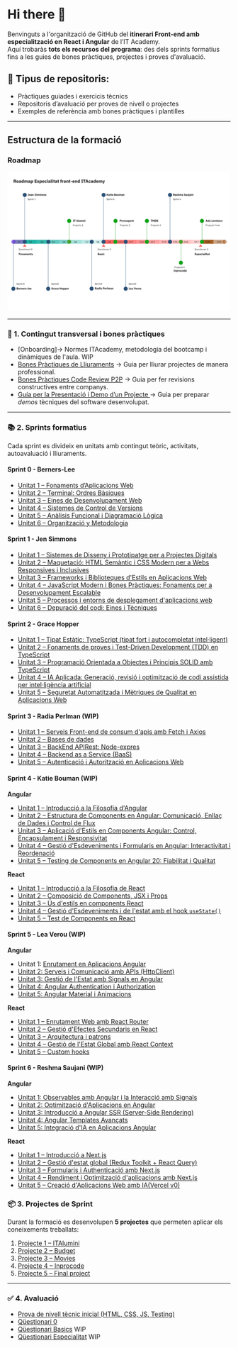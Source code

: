 # Hi there 👋

Benvinguts a l'organització de GitHub del **itinerari Front-end amb especialització en React i Angular** de l’IT Academy.  
Aquí trobaràs **tots els recursos del programa**: des dels sprints formatius fins a les guies de bones pràctiques, projectes i proves d'avaluació.

## 🎯 **Tipus de repositoris:**
* Pràctiques guiades i exercicis tècnics
* Repositoris d’avaluació per proves de nivell o projectes
* Exemples de referència amb bones pràctiques i plantilles

---

## Estructura de la formació

### Roadmap

<img alt="Roadmap ITAcademy" src="./Roadmap ITAcademy-Front-End.jpg" />

-- --- ---

### 🚀 1. Contingut transversal i bones pràctiques

- [Onboarding]→  Normes ITAcademy, metodologia del bootcamp i dinàmiques de l'aula. WIP
- [Bones Pràctiques de Lliuraments](https://github.com/it-academy-front-end/best-practices-guides/blob/main/lliuraments-bones-practiques.md) → Guia per lliurar projectes de manera professional.
- [Bones Pràctiques Code Review P2P](https://github.com/it-academy-front-end/best-practices-guides/blob/main/code-review-p2p-bones-practiques.md) → Guia per fer revisions constructives entre companys.
- [Guía per la Presentació i Demo d’un Projecte ](https://github.com/it-academy-front-end/best-practices-guides/blob/main/demo-bones-practiques.md)→  Guia per preparar *demos* tècniques del software desenvolupat.

---


### 📚 2. Sprints formatius

Cada sprint es divideix en unitats amb contingut teòric, activitats, autoavaluació i lliuraments.

#### Sprint 0 - Berners-Lee
- [Unitat 1 – Fonaments d’Aplicacions Web](https://github.com/it-academy-front-end/sprints-refactoring/blob/main/moodle/2-sprints/sprint-0-berners-lee/sprint-0-unitat-1.md)  
- [Unitat 2 – Terminal: Ordres Bàsiques](https://github.com/it-academy-front-end/sprints-refactoring/blob/main/moodle/2-sprints/sprint-0-berners-lee/sprint-0-unitat-2.md)
- [Unitat 3 – Eines de Desenvolupament Web](https://github.com/it-academy-front-end/sprints-refactoring/blob/main/moodle/2-sprints/sprint-0-berners-lee/sprint-0-unitat-3.md)
- [Unitat 4 – Sistemes de Control de Versions](https://github.com/it-academy-front-end/sprints-refactoring/blob/main/moodle/2-sprints/sprint-0-berners-lee/sprint-0-unitat-4.md)  
- [Unitat 5 – Anàlisis Funcional i Diagramació Lògica](https://github.com/it-academy-front-end/sprints-refactoring/blob/main/moodle/2-sprints/sprint-0-berners-lee/sprint-0-unitat-5.md)
- [Unitat 6 – Organització y Metodologia](https://github.com/it-academy-front-end/sprints-refactoring/blob/main/moodle/2-sprints/sprint-0-berners-lee/sprint-0-unitat-6.md)
  
#### Sprint 1 - Jen Simmons
- [Unitat 1 – Sistemes de Disseny i Prototipatge per a Projectes Digitals](https://github.com/it-academy-front-end/sprints-refactoring/blob/main/moodle/2-sprints/sprint-1-jen-simons/sprint-1-unitat-1.md)  
- [Unitat 2 – Maquetació: HTML Semàntic i CSS Modern per a Webs Responsives i Inclusives](https://github.com/it-academy-front-end/sprints-refactoring/blob/main/moodle/2-sprints/sprint-1-jen-simons/sprint-1-unitat-2.md)
- [Unitat 3 – Frameworks i Biblioteques d'Estils en Aplicacions Web](https://github.com/it-academy-front-end/sprints-refactoring/blob/main/moodle/2-sprints/sprint-1-jen-simons/sprint-1-unitat-3.md)
- [Unitat 4 – JavaScript Modern i Bones Pràctiques: Fonaments per a Desenvolupament Escalable](https://github.com/it-academy-front-end/sprints-refactoring/blob/main/moodle/2-sprints/sprint-1-jen-simons/sprint-1-unitat-4.md)
- [Unitat 5 – Processos i entorns de desplegament d'aplicacions web](https://github.com/it-academy-front-end/sprints-refactoring/blob/main/moodle/2-sprints/sprint-1-jen-simons/sprint-1-unitat-5.md)
- [Unitat 6 – Depuració del codi: Eines i Tècniques](https://github.com/it-academy-front-end/sprints-refactoring/blob/main/moodle/2-sprints/sprint-1-jen-simons/sprint-1-unitat-6.md)

#### Sprint 2 - Grace Hopper
- [Unitat 1 – Tipat Estàtic: TypeScript (tipat fort i autocompletat intel·ligent)](https://github.com/it-academy-front-end/sprints-refactoring/blob/main/moodle/2-sprints/sprint-2-grace-hopper/sprint-2-unitat-1.md)
- [Unitat 2 – Fonaments de proves i Test-Driven Development (TDD) en TypeScript](https://github.com/it-academy-front-end/sprints-refactoring/blob/main/moodle/2-sprints/sprint-2-grace-hopper/sprint-2-unitat-2.md)
- [Unitat 3 – Programació Orientada a Objectes i Principis SOLID amb TypeScript](https://github.com/it-academy-front-end/sprints-refactoring/blob/main/moodle/2-sprints/sprint-2-grace-hopper/sprint-2-unitat-3.md)
- [Unitat 4 – IA Aplicada: Generació, revisió i optimització de codi assistida per intel·ligència artificial](https://github.com/it-academy-front-end/sprints-refactoring/blob/main/moodle/2-sprints/sprint-2-grace-hopper/sprint-2-unitat-4.md)
- [Unitat 5 – Seguretat Automatitzada i Mètriques de Qualitat en Aplicacions Web](https://github.com/it-academy-front-end/sprints-refactoring/blob/main/moodle/2-sprints/sprint-2-grace-hopper/sprint-2-unitat-5.md)

#### Sprint 3 - Radia Perlman (WIP)
- [Unitat 1 – Serveis Front-end de consum d'apis amb Fetch i Axios](https://github.com/it-academy-front-end/sprints-refactoring/blob/main/moodle/2-sprints/sprint-3-radia-perlman/sprint3-unitat-1.md)
- [Unitat 2 – Bases de dades](https://github.com/it-academy-front-end/sprints-refactoring/blob/main/moodle/2-sprints/sprint-3-radia-perlman/sprint3-unitat-2.md)
- [Unitat 3 – BackEnd APIRest: Node-expres](https://github.com/it-academy-front-end/sprints-refactoring/blob/main/moodle/2-sprints/sprint-3-radia-perlman/sprint3-unitat-3.md)  
- [Unitat 4 – Backend as a Service (BaaS)](https://github.com/it-academy-front-end/sprints-refactoring/blob/main/moodle/2-sprints/sprint-3-radia-perlman/sprint3-unitat-4.md)
- [Unitat 5 – Autenticació i Autorització en Aplicacions Web](https://github.com/it-academy-front-end/sprints-refactoring/blob/main/moodle/2-sprints/sprint-3-radia-perlman/sprint3-unitat-5.md)

#### Sprint 4 - Katie Bouman (WIP)

**Angular**
- [Unitat 1 – Introducció a la Filosofia d'Angular](https://github.com/it-academy-front-end/sprints-refactoring/blob/main/moodle/2-sprints/sprint-4-angular-katie-Bouman/sprint-4-unitat-1.md)
- [Unitat 2 – Estructura de Components en Angular: Comunicació, Enllaç de Dades i Control de Flux](https://github.com/it-academy-front-end/sprints-refactoring/blob/main/moodle/2-sprints/sprint-4-angular-katie-Bouman/sprint-4-unitat-2.md)
- [Unitat 3 – Aplicació d'Estils en Components Angular: Control, Encapsulament i Responsivitat](https://github.com/it-academy-front-end/sprints-refactoring/blob/main/moodle/2-sprints/sprint-4-angular-katie-Bouman/sprint-4-unitat-3.md)
- [Unitat 4 – Gestió d'Esdeveniments i Formularis en Angular: Interactivitat i Reordenació](https://github.com/it-academy-front-end/sprints-refactoring/blob/main/moodle/2-sprints/sprint-4-angular-katie-Bouman/sprint-4-unitat-4.md)
- [Unitat 5 – Testing de Components en Angular 20: Fiabilitat i Qualitat](https://github.com/it-academy-front-end/sprints-refactoring/blob/main/moodle/2-sprints/sprint-4-angular-katie-Bouman/sprint-4-unitat-.md)

**React**
- [Unitat 1 – Introducció a la Filosofia de React](https://github.com/it-academy-front-end/sprints-refactoring/blob/main/moodle/2-sprints/sprint-4-react-katie-Bouman/sprint-4-unitat-1.md)
- [Unitat 2 – Composició de Components, JSX i Props](https://github.com/it-academy-front-end/sprints-refactoring/blob/main/moodle/2-sprints/sprint-4-react-katie-Bouman/sprint-4-unitat-2.md)
- [Unitat 3 – Ús d'estils en components React](https://github.com/it-academy-front-end/sprints-refactoring/blob/main/moodle/2-sprints/sprint-4-react-katie-Bouman/sprint-4-unitat-3.md)
- [Unitat 4 – Gestió d'Esdeveniments i de l'estat amb el hook `useState()` ](https://github.com/it-academy-front-end/sprints-refactoring/blob/main/moodle/2-sprints/sprint-4-react-katie-Bouman/sprint-4-unitat-4.md)
- [Unitat 5 – Test de Components en React](https://github.com/it-academy-front-end/sprints-refactoring/blob/main/moodle/2-sprints/sprint-4-react-katie-Bouman/sprint-4-unitat-5.md)

#### Sprint 5 - Lea Verou (WIP)

**Angular**
- Unitat 1: [Enrutament en Aplicacions Angular](https://github.com/it-academy-front-end/sprints-refactoring/blob/main/moodle/2-sprints/sprint-5-angular-lea-verou/sprint-5-unitat-1.md)
- [Unitat 2: Serveis i Comunicació amb APIs (HttpClient)](https://github.com/it-academy-front-end/sprints-refactoring/blob/main/moodle/2-sprints/sprint-5-angular-lea-verou/sprint-5-unitat-2.md)
- [Unitat 3: Gestió de l'Estat amb Signals en Angular](https://github.com/it-academy-front-end/sprints-refactoring/blob/main/moodle/2-sprints/sprint-5-angular-lea-verou/sprint-5-unitat-3.md)
- [Unitat 4: Angular Authentication i Authorization](https://github.com/it-academy-front-end/sprints-refactoring/blob/main/moodle/2-sprints/sprint-5-angular-lea-verou/sprint-5-unitat-4.md)
- [Unitat 5: Angular Material i Animacions](https://github.com/it-academy-front-end/sprints-refactoring/blob/main/moodle/2-sprints/sprint-5-angular-lea-verou/sprint-5-unitat-5.md)

**React**
- [Unitat 1 – Enrutament Web amb React Router](https://github.com/it-academy-front-end/sprints-refactoring/blob/main/moodle/2-sprints/sprint-5-react-lea-verou/sprint-5-unitat-1.md)
- [Unitat 2 – Gestió d'Efectes Secundaris en React](https://github.com/it-academy-front-end/sprints-refactoring/blob/main/moodle/2-sprints/sprint-5-react-lea-verou/sprint-5-unitat-2.md)
- [Unitat 3 – Arquitectura i patrons](https://github.com/it-academy-front-end/sprints-refactoring/blob/main/moodle/2-sprints/sprint-5-react-lea-verou/sprint-5-unitat-3.md)
- [Unitat 4 – Gestió de l'Estat Global amb React Context](https://github.com/it-academy-front-end/sprints-refactoring/blob/main/moodle/2-sprints/sprint-5-react-lea-verou/sprint-5-unitat-4.md)
- [Unitat 5 – Custom hooks](https://github.com/it-academy-front-end/sprints-refactoring/blob/main/moodle/2-sprints/sprint-5-react-lea-verou/sprint-5-unitat-5.md)

#### Sprint 6 - Reshma Saujani (WIP)

**Angular**
- [Unitat 1: Observables amb Angular i la Interacció amb Signals](https://github.com/it-academy-front-end/sprints-refactoring/blob/main/moodle/2-sprints/sprint-6-angular-reshma-saujani/sprint-6-unitat-1.md)
- [Unitat 2: Optimització d'Aplicacions en Angular](https://github.com/it-academy-front-end/sprints-refactoring/blob/main/moodle/2-sprints/sprint-6-angular-reshma-saujani/sprint-6-unitat-2.md)
- [Unitat 3: Introducció a Angular SSR (Server-Side Rendering)](https://github.com/it-academy-front-end/sprints-refactoring/blob/main/moodle/2-sprints/sprint-6-angular-reshma-saujani/sprint-6-unitat-3.md)
- [Unitat 4: Angular Templates Avançats](https://github.com/it-academy-front-end/sprints-refactoring/blob/main/moodle/2-sprints/sprint-6-angular-reshma-saujani/sprint-6-unitat-4.md)
- [Unitat 5: Integració d'IA en Aplicacions Angular](https://github.com/it-academy-front-end/sprints-refactoring/blob/main/moodle/2-sprints/sprint-6-angular-reshma-saujani/sprint-6-unitat-6.md)

**React**
- [Unitat 1 – Introducció a Next.js](https://github.com/it-academy-front-end/sprints-refactoring/blob/main/moodle/2-sprints/sprint-6-react-reshma-saujani/sprint-6-unitat-1.md)
- [Unitat 2 – Gestió d'estat global (Redux Toolkit + React Query)](https://github.com/it-academy-front-end/sprints-refactoring/blob/main/moodle/2-sprints/sprint-6-react-reshma-saujani/sprint-6-unitat-2.md)
- [Unitat 3 – Formularis i Authenticació amb Next.js](https://github.com/it-academy-front-end/sprints-refactoring/blob/main/moodle/2-sprints/sprint-6-react-reshma-saujani/sprint-6-unitat-3.md)
- [Unitat 4 – Rendiment i Optimització d'aplicacions amb Next.js](https://github.com/it-academy-front-end/sprints-refactoring/blob/main/moodle/2-sprints/sprint-6-react-reshma-saujani/sprint-6-unitat-4.md)
- [Unitat 5 – Creació d'Aplicacions Web amb IA(Vercel v0)](https://github.com/it-academy-front-end/sprints-refactoring/blob/main/moodle/2-sprints/sprint-6-react-reshma-saujani/sprint-6-unitat-5.md)

### 📦 3. Projectes de Sprint

Durant la formació es desenvolupen **5 projectes** que permeten aplicar els coneixements treballats:

1. [Projecte 1 – ITAlumini](https://github.com/it-academy-front-end/sprints-refactoring/tree/main/moodle/3-projectes/projecte-1-italumni)
2. [Projecte 2 – Budget](https://github.com/it-academy-front-end/sprints-refactoring/tree/main/moodle/3-projectes/projecte-2-budget)
3. [Projecte 3 – Movies](https://github.com/it-academy-front-end/sprints-refactoring/tree/main/moodle/3-projectes/projecte-3-movies)
4. [Projecte 4 – Inprocode](https://github.com/it-academy-front-end/sprints-refactoring/tree/main/moodle/3-projectes/projecte-3-movies)
5. [Projecte 5 – Final project](https://github.com/it-academy-front-end/sprints-refactoring/tree/main/moodle/3-projectes/projecte-5-final)

---

### ✅ 4. Avaluació

- [Prova de nivell tècnic inicial (HTML, CSS, JS, Testing)](https://github.com/it-academy-front-end/js-test-level-fizz-buzz)
- [Qüestionari 0](https://github.com/it-academy-front-end/sprints-refactoring/blob/main/moodle/avaluaci%C3%B3/questionaris/questionari0.md) 
- [Qüestionari Basics](https://github.com/it-academy-front-end/sprints-refactoring/blob/main/moodle/avaluaci%C3%B3/questionaris/questionariBasics.md) WIP
- [Qüestionari Especialitat](https://github.com/it-academy-front-end/sprints-refactoring/blob/main/moodle/avaluaci%C3%B3/questionaris/questionariEspecialitat.md) WIP
